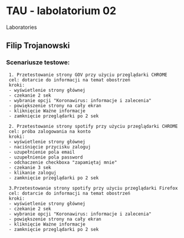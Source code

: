 # TAU - labolatorium 02
Laboratories 
## Filip Trojanowski 
### Scenariusze testowe:
     1. Przetestowanie strony GOV przy użyciu przeglądarki CHROME
     cel: dotarcie do informacji na temat obostrzeń
     kroki:
     - wyświetlenie strony głównej
     - czekanie 2 sek
     - wybranie opcji "Koronawirus: informacje i zalecenia"
     - powiększenie strony na cały ekran
     - kliknięcie Ważne informacje
     - zamknięcie przeglądarki po 2 sek
     
     2. Przetestowanie strony spotify przy użyciu przeglądarki CHROME
     cel: próba zalogowania na konto
     kroki:
     - wyświetlenie strony głównej
     - naciśnięcie przycisku zaloguj
     - uzupełnienie pola email
     - uzupełnienie pola password
     - odchaczenie checkboxa "zapamiętaj mnie"
     - czekanie 3 sek
     - klikanie zaloguj
     - zamknięcie przeglądarki po 2 sek
     
     3.Przetestowanie strony spotify przy użyciu przeglądarki Firefox
     cel: dotarcie do informacji na temat obostrzeń
     kroki:
     - wyświetlenie strony głównej
     - czekanie 2 sek
     - wybranie opcji "Koronawirus: informacje i zalecenia"
     - powiększenie strony na cały ekran
     - kliknięcie Ważne informacje
     - zamknięcie przeglądarki po 2 sek
